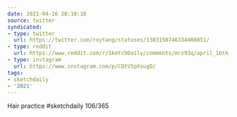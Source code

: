 ```yaml
---
date: 2021-04-16 20:10:10
source: twitter
syndicated:
- type: twitter
  url: https://twitter.com/roytang/statuses/1383150746334466051/
- type: reddit
  url: https://www.reddit.com/r/SketchDaily/comments/mrz93q/april_16th_the_future/gurjuoo/
- type: instagram
  url: https://www.instagram.com/p/CQtV5pXsugD/
tags:
- sketchdaily
- '2021'
---
```


Hair practice #sketchdaily 106/365
